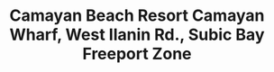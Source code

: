 ---
addr: ' Camayan Wharf, West Ilanin Rd., Subic Bay Freeport Zone'
city: Zambales
country: Philippines
description: Camayan Wharf, West Ilanin Rd., Subic Bay Freeport Zone 2222 Olongapo
  Zambales
id: 4becbafabbe62d7f57567f2b
lat: 14.765043900522048
lng: 120.2504360763343
title: Camayan Beach Resort Camayan Wharf, West Ilanin Rd., Subic Bay Freeport Zone
venue: Camayan Beach Resort
---